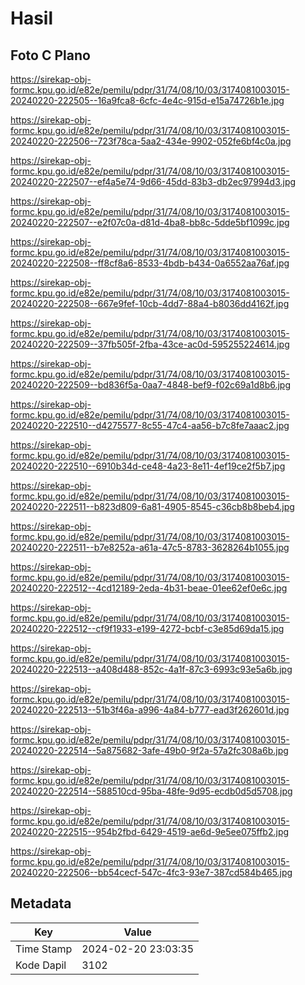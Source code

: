 # Hasil

## Foto C Plano

https://sirekap-obj-formc.kpu.go.id/e82e/pemilu/pdpr/31/74/08/10/03/3174081003015-20240220-222505--16a9fca8-6cfc-4e4c-915d-e15a74726b1e.jpg

https://sirekap-obj-formc.kpu.go.id/e82e/pemilu/pdpr/31/74/08/10/03/3174081003015-20240220-222506--723f78ca-5aa2-434e-9902-052fe6bf4c0a.jpg

https://sirekap-obj-formc.kpu.go.id/e82e/pemilu/pdpr/31/74/08/10/03/3174081003015-20240220-222507--ef4a5e74-9d66-45dd-83b3-db2ec97994d3.jpg

https://sirekap-obj-formc.kpu.go.id/e82e/pemilu/pdpr/31/74/08/10/03/3174081003015-20240220-222507--e2f07c0a-d81d-4ba8-bb8c-5dde5bf1099c.jpg

https://sirekap-obj-formc.kpu.go.id/e82e/pemilu/pdpr/31/74/08/10/03/3174081003015-20240220-222508--ff8cf8a6-8533-4bdb-b434-0a6552aa76af.jpg

https://sirekap-obj-formc.kpu.go.id/e82e/pemilu/pdpr/31/74/08/10/03/3174081003015-20240220-222508--667e9fef-10cb-4dd7-88a4-b8036dd4162f.jpg

https://sirekap-obj-formc.kpu.go.id/e82e/pemilu/pdpr/31/74/08/10/03/3174081003015-20240220-222509--37fb505f-2fba-43ce-ac0d-595255224614.jpg

https://sirekap-obj-formc.kpu.go.id/e82e/pemilu/pdpr/31/74/08/10/03/3174081003015-20240220-222509--bd836f5a-0aa7-4848-bef9-f02c69a1d8b6.jpg

https://sirekap-obj-formc.kpu.go.id/e82e/pemilu/pdpr/31/74/08/10/03/3174081003015-20240220-222510--d4275577-8c55-47c4-aa56-b7c8fe7aaac2.jpg

https://sirekap-obj-formc.kpu.go.id/e82e/pemilu/pdpr/31/74/08/10/03/3174081003015-20240220-222510--6910b34d-ce48-4a23-8e11-4ef19ce2f5b7.jpg

https://sirekap-obj-formc.kpu.go.id/e82e/pemilu/pdpr/31/74/08/10/03/3174081003015-20240220-222511--b823d809-6a81-4905-8545-c36cb8b8beb4.jpg

https://sirekap-obj-formc.kpu.go.id/e82e/pemilu/pdpr/31/74/08/10/03/3174081003015-20240220-222511--b7e8252a-a61a-47c5-8783-3628264b1055.jpg

https://sirekap-obj-formc.kpu.go.id/e82e/pemilu/pdpr/31/74/08/10/03/3174081003015-20240220-222512--4cd12189-2eda-4b31-beae-01ee62ef0e6c.jpg

https://sirekap-obj-formc.kpu.go.id/e82e/pemilu/pdpr/31/74/08/10/03/3174081003015-20240220-222512--cf9f1933-e199-4272-bcbf-c3e85d69da15.jpg

https://sirekap-obj-formc.kpu.go.id/e82e/pemilu/pdpr/31/74/08/10/03/3174081003015-20240220-222513--a408d488-852c-4a1f-87c3-6993c93e5a6b.jpg

https://sirekap-obj-formc.kpu.go.id/e82e/pemilu/pdpr/31/74/08/10/03/3174081003015-20240220-222513--51b3f46a-a996-4a84-b777-ead3f262601d.jpg

https://sirekap-obj-formc.kpu.go.id/e82e/pemilu/pdpr/31/74/08/10/03/3174081003015-20240220-222514--5a875682-3afe-49b0-9f2a-57a2fc308a6b.jpg

https://sirekap-obj-formc.kpu.go.id/e82e/pemilu/pdpr/31/74/08/10/03/3174081003015-20240220-222514--588510cd-95ba-48fe-9d95-ecdb0d5d5708.jpg

https://sirekap-obj-formc.kpu.go.id/e82e/pemilu/pdpr/31/74/08/10/03/3174081003015-20240220-222515--954b2fbd-6429-4519-ae6d-9e5ee075ffb2.jpg

https://sirekap-obj-formc.kpu.go.id/e82e/pemilu/pdpr/31/74/08/10/03/3174081003015-20240220-222506--bb54cecf-547c-4fc3-93e7-387cd584b465.jpg


## Metadata

| Key        | Value               |
| ---------- | ------------------- |
| Time Stamp | 2024-02-20 23:03:35 |
| Kode Dapil | 3102                |




